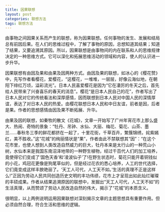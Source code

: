 ```yaml
---
title: 因果联想
layout: post
categories: 联想方法
tags: 联想方法
---
```


由事物之间因果关系而产生的联想，称为因果联想。任何事物的发生、发展和结局总有前因后果。在人们的思维过程中，了解了事物的原因，总想知道其结果；知道了结果，又要追溯其原因。所以，因果联想是由事物间的内在联系和人的思维规律决定的一种思维方式。它可以深化和拓展思维活动的领域和内容，使人的认识进一步升华。

因果联想有由因及果和由果及因两种方式。由因及果的联想，如冰心的《樱花赞》中，先写作者看樱花，爱樱花，“这樱花，一堆堆，一层层，好像云海似地，在朝阳下绯红万顷，溢彩流光”。日本人民喜爱樱花是因为“它在凄厉的冬天之后，首先给人民带来了兴奋喜乐的春天的消息”。樱花“是日本人民自己的花”，作者写出了日本人民对它的传统看法和深厚感情，因而联想到日本人民对中国人民的深情厚谊，表达了对日本人民的热爱。由樱花联想日本人民和中日友谊，前者是因，后者是果。作者的思想感情由因及果不断拓展、升华。

由果及因的联想，如秦牧的散文《花城》，文章一开始写了广州年宵花市上那么盛大、热闹、奇特的景象：“牡丹、吊钟、水仙、大丽、梅花、菊花、山茶、墨兰……春秋冬三季的鲜花都挤在一起了，十里花街，千草百卉，繁簇锦绣，姹紫嫣红，美不胜收。”这“花城”的绚丽情状是“果”，作者由此不禁联想其“因”：“在这个花市里，也使人想到人类改造自然威力的巨大，牡丹本来是太行山的一种荒山小树，水仙本来是我国东南沼泽地带的一种野生植物，经过千百代人们的加工培养，竟使得它们变成了‘国色天香’和‘凌波仙子’了!在野生状态时，菊花只能开着铜钱似的小花，鸡冠花更像是狗尾草似的，但是经过花农的悉心培养，人工的世代选择，它们竟变成这样丰腴艳丽了。‘天工人可代，人工天不如。’生活的真理不正是这样么!”正因为劳动人民共同创造历史文明的丰功伟绩，花市上才呈现出如此灿烂璀璨的丰硕成果。作者从结果追溯原因的联想中，发掘出“天工人可代，人工天不如”的生活真理，从而赞颂了劳动人民改造自然的伟大，揭示了“花城”的本质含义。

很明显，以上两例说明运用因果联想对深刻揭示文章的主题思想具有重要作用。但必须自然合理，符合生活和思维的逻辑。 